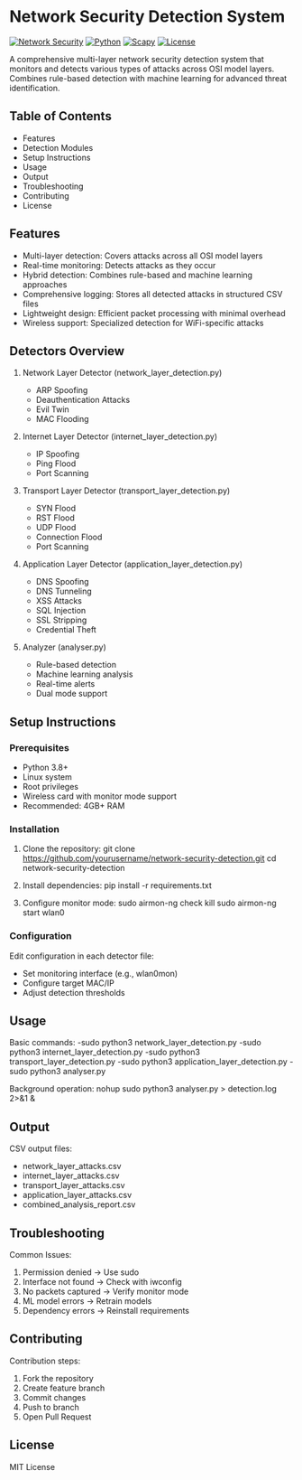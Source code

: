 # Network Security Detection System

[![Network Security](https://img.shields.io/badge/Network-Security-blue)]() 
[![Python](https://img.shields.io/badge/Python-3.8+-yellow)]() 
[![Scapy](https://img.shields.io/badge/Scapy-Packet%20Analysis-green)]()
[![License](https://img.shields.io/badge/License-MIT-green)]()

A comprehensive multi-layer network security detection system that monitors and detects various types of attacks across OSI model layers. Combines rule-based detection with machine learning for advanced threat identification.

## Table of Contents
- Features
- Detection Modules
- Setup Instructions
- Usage
- Output
- Troubleshooting
- Contributing
- License

## Features

- Multi-layer detection: Covers attacks across all OSI model layers
- Real-time monitoring: Detects attacks as they occur
- Hybrid detection: Combines rule-based and machine learning approaches
- Comprehensive logging: Stores all detected attacks in structured CSV files
- Lightweight design: Efficient packet processing with minimal overhead
- Wireless support: Specialized detection for WiFi-specific attacks

## Detectors Overview

1. Network Layer Detector (network_layer_detection.py)
   - ARP Spoofing
   - Deauthentication Attacks
   - Evil Twin
   - MAC Flooding

2. Internet Layer Detector (internet_layer_detection.py)
   - IP Spoofing
   - Ping Flood      
   - Port Scanning

3. Transport Layer Detector (transport_layer_detection.py)
   - SYN Flood
   - RST Flood
   - UDP Flood
   - Connection Flood
   - Port Scanning

4. Application Layer Detector (application_layer_detection.py)
   - DNS Spoofing
   - DNS Tunneling
   - XSS Attacks
   - SQL Injection
   - SSL Stripping
   - Credential Theft

5. Analyzer (analyser.py)
   - Rule-based detection
   - Machine learning analysis
   - Real-time alerts
   - Dual mode support

## Setup Instructions

### Prerequisites
- Python 3.8+
- Linux system
- Root privileges
- Wireless card with monitor mode support
- Recommended: 4GB+ RAM

### Installation
1. Clone the repository:
   git clone https://github.com/yourusername/network-security-detection.git
   cd network-security-detection

2. Install dependencies:
   pip install -r requirements.txt

3. Configure monitor mode:
   sudo airmon-ng check kill
   sudo airmon-ng start wlan0

### Configuration
Edit configuration in each detector file:
- Set monitoring interface (e.g., wlan0mon)
- Configure target MAC/IP
- Adjust detection thresholds

## Usage

Basic commands:
-sudo python3 network_layer_detection.py
-sudo python3 internet_layer_detection.py
-sudo python3 transport_layer_detection.py
-sudo python3 application_layer_detection.py
-sudo python3 analyser.py

Background operation:
nohup sudo python3 analyser.py > detection.log 2>&1 &

## Output

CSV output files:
- network_layer_attacks.csv
- internet_layer_attacks.csv
- transport_layer_attacks.csv
- application_layer_attacks.csv
- combined_analysis_report.csv

## Troubleshooting

Common Issues:
1. Permission denied → Use sudo
2. Interface not found → Check with iwconfig
3. No packets captured → Verify monitor mode
4. ML model errors → Retrain models
5. Dependency errors → Reinstall requirements

## Contributing

Contribution steps:
1. Fork the repository
2. Create feature branch
3. Commit changes
4. Push to branch
5. Open Pull Request

## License

MIT License
